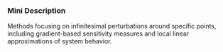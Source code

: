 ### Mini Description

Methods focusing on infinitesimal perturbations around specific points, including gradient-based sensitivity measures and local linear approximations of system behavior.
